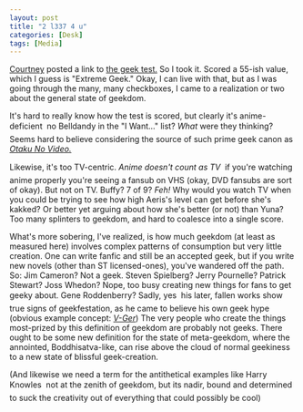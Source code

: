 ```yaml
---
layout: post
title: "2 l337 4 u"
categories: [Desk]
tags: [Media]
---
```

<a title="geeky chick dot net" href="http://www.geekychick.net/blog/">Courtney</a> posted a link to <a href="http://www.innergeek.us/geek.html">the geek test.</a> So I took it. Scored a 55-ish value, which I guess is "Extreme Geek." Okay, I can live with that, but as I was going through the many, many checkboxes, I came to a realization or two about the general state of geekdom.

It's hard to really know how the test is scored, but clearly it's anime-deficient &#151; no Belldandy in the "I Want..." list? <i>What</i> were they thinking? Seems hard to believe considering the source of such prime geek canon as <a href="http://www.animeigo.com/Liner/ONV.html" target="likframe"><cite>Otaku No Video.</cite></a> 
<!--more-->

Likewise, it's too TV-centric. <i>Anime doesn't count as TV</i> &#151; if you're watching anime properly you're seeing a fansub on VHS (okay, DVD fansubs are sort of okay). But not on TV. Buffy? 7 of 9? <i>Feh!</i> Why would you watch TV when you could be trying to see how high Aeris's level can get before she's kakked? Or better yet arguing about how she's better (or not) than Yuna? Too many splinters to geekdom, and hard to coalesce into a single score.

What's more sobering, I've realized, is how much geekdom (at least as measured here) involves complex patterns of consumption but very little creation. One can write fanfic and still be an accepted geek, but if you write new novels (other than ST licensed-ones), you've wandered off the path. So: Jim Cameron? Not a geek. Steven Spielberg? Jerry Pournelle? Patrick Stewart? Joss Whedon? Nope, too busy creating new things for fans to get geeky about. Gene Roddenberry? Sadly, yes &#151; his later, fallen works show true signs of geekfestation, as he came to believe his own geek hype (obvious example concept: <a href="http://www.vgerclan.vze.com/"><i>V-Ger</i></a>) The very people who create the things most-prized by this definition of geekdom are probably not geeks. There ought to be some new definition for the state of meta-geekdom, where the annointed, Boddhisatva-like, can rise above the cloud of normal geekiness to a new state of blissful geek-creation.

(And likewise we need a term for the antithetical examples like Harry Knowles &#151; not at the zenith of geekdom, but its nadir, bound and determined to suck the creativity out of everything that could possibly be cool)
